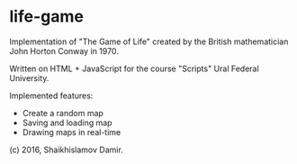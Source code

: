 # life-game
Implementation of "The Game of Life" created by the British mathematician John Horton Conway in 1970.

Written on HTML + JavaScript for the course "Scripts" Ural Federal University.

Implemented features:
- Create a random map
- Saving and loading map
- Drawing maps in real-time

(c) 2016, Shaikhislamov Damir.
